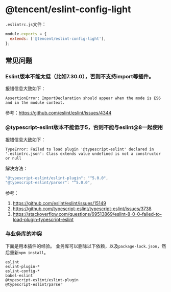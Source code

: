 # @tencent/eslint-config-light

`.eslintrc.js`文件：

```js
module.exports = {
  extends: ['@tencent/eslint-config-light'],
};
```


## 常见问题


### Eslint版本不能太低（比如7.30.0），否则不支持import等插件。

报错信息大致如下：

```
AssertionError: ImportDeclaration should appear when the mode is ES6 and in the module context.
```

参考：https://github.com/eslint/eslint/issues/4344



### @typescript-eslint版本不能低于5，否则不能与eslint@8一起使用

报错信息大致如下：

```
TypeError: Failed to load plugin '@typescript-eslint' declared in '.eslintrc.json': Class extends value undefined is not a constructor or null
```

解决方法：

```ts
"@typescript-eslint/eslint-plugin": "^5.0.0",
"@typescript-eslint/parser": "^5.0.0",
```

参考：

1. https://github.com/eslint/eslint/issues/15149
2. https://github.com/typescript-eslint/typescript-eslint/issues/3738
3. https://stackoverflow.com/questions/69513869/eslint-8-0-0-failed-to-load-plugin-typescript-eslint


### 与业务库的冲突

下面是用本插件的经验。
业务库可以删除以下依赖，以及`package-lock.json`，然后重新`npm install`。

```
eslint
eslint-plugin-*
eslint-config-*
babel-eslint
@typescript-eslint/eslint-plugin
@typescript-eslint/parser
```



